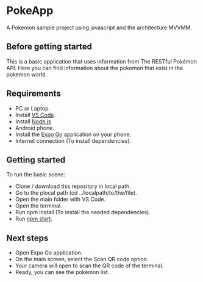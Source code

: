 # PokeApp
A Pokemon sample project using javascript and the architecture MVVMM.
## Before getting started
This is a basic application that uses information from The RESTful Pokémon API. Here you can find information about the pokemon that exist in the pokemon world.
## Requirements
* PC or Laptop.
* Install [VS Code](https://code.visualstudio.com/).
* Install [Node.js](https://radixweb.com/blog/installing-npm-and-nodejs-on-windows-and-mac)
* Android phone.
* Install the [Expo Go](https://expo.dev/client) application on your phone.
* Internet connection (To install dependencies).
## Getting started
To run the basic scene:

* Clone / download this repository in local path.
* Go to the plocal path (cd ../localpath/to/the/file).
* Open the main folder with VS Code.
* Open the terminal.
* Run npm install (To install the needed dependencies).
* Run [npm start](https://reactnative.dev/docs/running-on-device).

## Next steps
* Open Expo Go application.
* On the main screen, select the Scan QR code option.
* Your camera will open to scan the QR code of the terminal.
* Ready, you can see the pokemon list.
